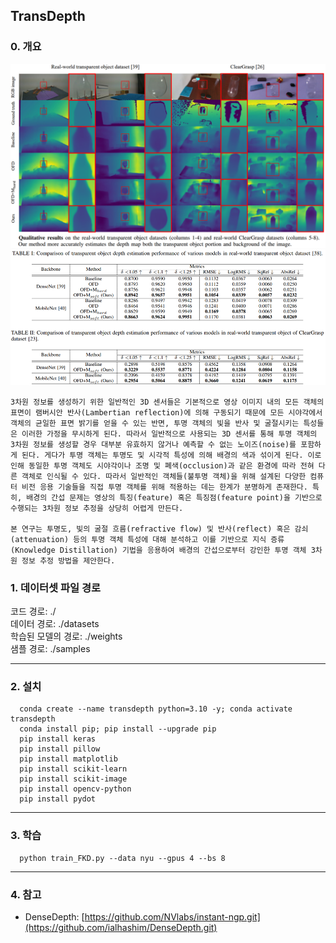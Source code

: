 ## TransDepth

### 0. 개요
  ![teaser](Asset/Qualitative.png)
  ![teaser](Asset/quantitative.png)

    3차원 정보를 생성하기 위한 일반적인 3D 센서들은 기본적으로 영상 이미지 내의 모든 객체의 표면이 램버시안 반사(Lambertian reflection)에 의해 구동되기 때문에 모든 시야각에서 객체의 균일한 표면 밝기를 얻을 수 있는 반면, 투명 객체의 빛을 반사 및 굴절시키는 특성들은 이러한 가정을 무시하게 된다. 따라서 일반적으로 사용되는 3D 센서를 통해 투명 객체의 3차원 정보를 생성할 경우 대부분 유효하지 않거나 예측할 수 없는 노이즈(noise)를 포함하게 된다. 게다가 투명 객체는 투명도 및 시각적 특성에 의해 배경의 색과 섞이게 된다. 이로 인해 동일한 투명 객체도 시야각이나 조명 및 폐색(occlusion)과 같은 환경에 따라 전혀 다른 객체로 인식될 수 있다. 따라서 일반적인 객체들(불투명 객체)을 위해 설계된 다양한 컴퓨터 비전 응용 기술들을 직접 투명 객체를 위해 적용하는 데는 한계가 분명하게 존재한다. 특히, 배경의 간섭 문제는 영상의 특징(feature) 혹은 특징점(feature point)을 기반으로 수행되는 3차원 정보 추정을 상당히 어렵게 만든다. 
    
    본 연구는 투명도, 빛의 굴절 흐름(refractive flow) 및 반사(reflect) 혹은 감쇠(attenuation) 등의 투명 객체 특성에 대해 분석하고 이를 기반으로 지식 증류(Knowledge Distillation) 기법을 응용하여 배경의 간섭으로부터 강인한 투명 객체 3차원 정보 추정 방법을 제안한다.
  
### 1. 데이터셋 파일 경로

  코드 경로: ./ <br>
  데이터 경로: ./datasets <br>
  학습된 모델의 경로: ./weights <br>
  샘플 경로: ./samples <br>

****


### 2. 설치

      conda create --name transdepth python=3.10 -y; conda activate transdepth
      conda install pip; pip install --upgrade pip
      pip install keras
      pip install pillow
      pip install matplotlib
      pip install scikit-learn
      pip install scikit-image
      pip install opencv-python
      pip install pydot
      
****

### 3. 학습

      python train_FKD.py --data nyu --gpus 4 --bs 8

****


### 4. 참고

* DenseDepth: [https://github.com/NVlabs/instant-ngp.git](https://github.com/ialhashim/DenseDepth.git)
      
      
<br>
